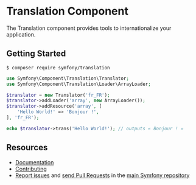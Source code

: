 Translation Component
=====================

The Translation component provides tools to internationalize your application.

Getting Started
---------------

```
$ composer require symfony/translation
```

```php
use Symfony\Component\Translation\Translator;
use Symfony\Component\Translation\Loader\ArrayLoader;

$translator = new Translator('fr_FR');
$translator->addLoader('array', new ArrayLoader());
$translator->addResource('array', [
    'Hello World!' => 'Bonjour !',
], 'fr_FR');

echo $translator->trans('Hello World!'); // outputs « Bonjour ! »
```

Resources
---------

 * [Documentation](https://symfony.com/doc/current/translation.html)
 * [Contributing](https://symfony.com/doc/current/contributing/index.html)
 * [Report issues](https://github.com/symfony/symfony/issues) and
   [send Pull Requests](https://github.com/symfony/symfony/pulls)
   in the [main Symfony repository](https://github.com/symfony/symfony)
